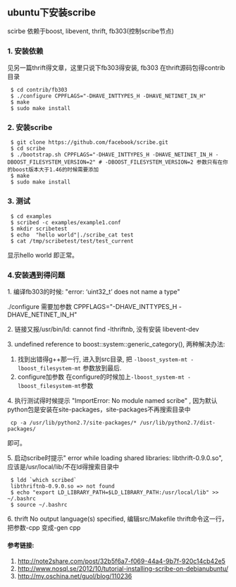 ## ubuntu下安装scribe

scirbe 依赖于boost, libevent, thrift, fb303(控制scribe节点)
### 1\. 安装依赖 
见另一篇thrift得文章，这里只说下fb303得安装, fb303 在thrift源码包得contrib目录  

     $ cd contrib/fb303
     $ ./configure CPPFLAGS="-DHAVE_INTTYPES_H -DHAVE_NETINET_IN_H"
     $ make
     $ sudo make install
### 2\. 安装scribe

     $ git clone https://github.com/facebook/scribe.git
     $ cd scribe
     $ ./bootstrap.sh CPPFLAGS="-DHAVE_INTTYPES_H -DHAVE_NETINET_IN_H -DBOOST_FILESYSTEM_VERSION=2" # -DBOOST_FILESYSTEM_VERSION=2 参数只有在你的boost版本大于1.46的时候需要添加
     $ make 
     $ sudo make install
### 3\. 测试

     $ cd examples
     $ scribed -c examples/example1.conf
     $ mkdir scribetest
     $ echo  "hello world"|./scribe_cat test
     $ cat /tmp/scribetest/test/test_current
显示hello world 即正常。  

### 4\.安装遇到得问题  
1\. 编译fb303的时候: "error: ‘uint32_t’ does not name a type"  

./configure 需要加参数 CPPFLAGS="-DHAVE_INTTYPES_H -DHAVE_NETINET_IN_H"

2\. 链接又报/usr/bin/ld: cannot find -lthriftnb,  没有安装 libevent-dev

3\. undefined reference to boost::system::generic_category(), 两种解决办法:  

1. 找到出错得g++那一行, 进入到src目录, 把 `-lboost_system-mt -lboost_filesystem-mt` 参数放到最后.  
2. configure加参数 在configure的时候加上`-lboost_system-mt -lboost_filesystem-mt`参数

4\. 执行测试得时候提示 "ImportError: No module named scribe" , 因为默认python包是安装在site-packages，site-packages不再搜索目录中

     cp -a /usr/lib/python2.7/site-packages/* /usr/lib/python2.7/dist-packages/
   即可。

5\. 启动scribe时提示" error while loading shared libraries: libthrift-0.9.0.so", 应该是/usr/local/lib/不在ld得搜索目录中  
    
     $ ldd `which scribed`  
     libthriftnb-0.9.0.so => not found   
     $ echo "export LD_LIBRARY_PATH=$LD_LIBRARY_PATH:/usr/local/lib" >> ~/.bashrc
     $ source ~/.bashrc
6\. thrift No output language(s) specified, 编辑src/Makefile thrift命令这一行，把参数-cpp 变成-gen cpp

#### 参考链接:

1. http://note2share.com/post/32b5f6a7-f069-44a4-9b7f-920c14cb42e5
2. http://www.nosql.se/2012/10/tutorial-installing-scribe-on-debianubuntu/
3. http://my.oschina.net/guol/blog/110236

